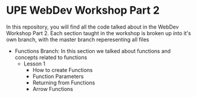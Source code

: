 # UPE WebDev Workshop Part 2

In this repository, you will find all the code talked about in the WebDev Workshop Part 2. Each section taught in the workshop is broken up into it's own branch, with the master branch reperesenting all files

- Functions Branch: In this section we talked about functions and concepts related to functions
  - Lesson 1
    - How to create Functions
    - Function Parameters
    - Returning from Functions
    - Arrow Functions
